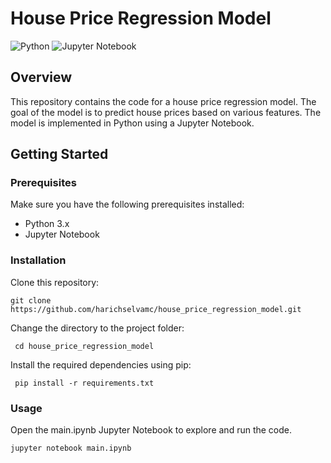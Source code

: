 # House Price Regression Model

![Python](https://img.shields.io/badge/Python-3.x-blue.svg)
![Jupyter Notebook](https://img.shields.io/badge/Jupyter%20Notebook-yes-orange.svg)

## Overview

This repository contains the code for a house price regression model. The goal of the model is to predict house prices based on various features. The model is implemented in Python using a Jupyter Notebook.

## Getting Started

### Prerequisites

Make sure you have the following prerequisites installed:

- Python 3.x
- Jupyter Notebook

### Installation

Clone this repository:

   ```
 git clone https://github.com/harichselvamc/house_price_regression_model.git

   ```
  




Change the directory to the project folder:

   ```
    cd house_price_regression_model
   ```



Install the required dependencies using pip:

   ```
    pip install -r requirements.txt
   ```

### Usage

Open the main.ipynb Jupyter Notebook to explore and run the code.

```
jupyter notebook main.ipynb
```
